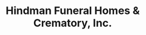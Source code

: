 ---
title: "Hindman Funeral Homes & Crematory, Inc."
url: /johnstown/hindman-funeral-homes-and-crematory-inc/
shop: funeral directors
---